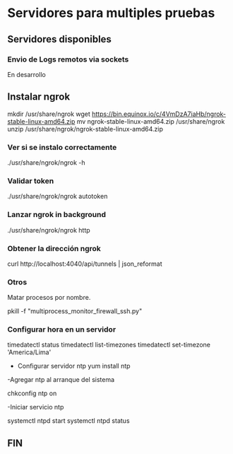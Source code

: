 # Servidores para multiples pruebas

## Servidores disponibles
### Envio de Logs remotos via sockets 
En desarrollo

## Instalar ngrok
mkdir /usr/share/ngrok
wget https://bin.equinox.io/c/4VmDzA7iaHb/ngrok-stable-linux-amd64.zip
mv ngrok-stable-linux-amd64.zip /usr/share/ngrok
unzip /usr/share/ngrok/ngrok-stable-linux-amd64.zip

### Ver si se instalo correctamente
./usr/share/ngrok/ngrok -h

### Validar token
./usr/share/ngrok/ngrok autotoken <TOKEN>

### Lanzar ngrok in background
./usr/share/ngrok/ngrok http <PORT>

### Obtener la dirección ngrok
curl http://localhost:4040/api/tunnels | json_reformat

### Otros
Matar procesos por nombre.

pkill -f "multiprocess_monitor_firewall_ssh.py"

### Configurar hora en un servidor

timedatectl status
timedatectl list-timezones
timedatectl set-timezone 'America/Lima'

- Configurar servidor ntp
yum install ntp

-Agregar ntp al arranque del sistema

chkconfig ntp on

-Iniciar servicio ntp 

systemctl ntpd start 
systemctl ntpd status




## FIN
